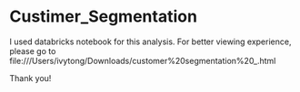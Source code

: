 # Custimer_Segmentation

I used databricks notebook for this analysis. 
For better viewing experience, please go to 
file:///Users/ivytong/Downloads/customer%20segmentation%20_.html

Thank you!

